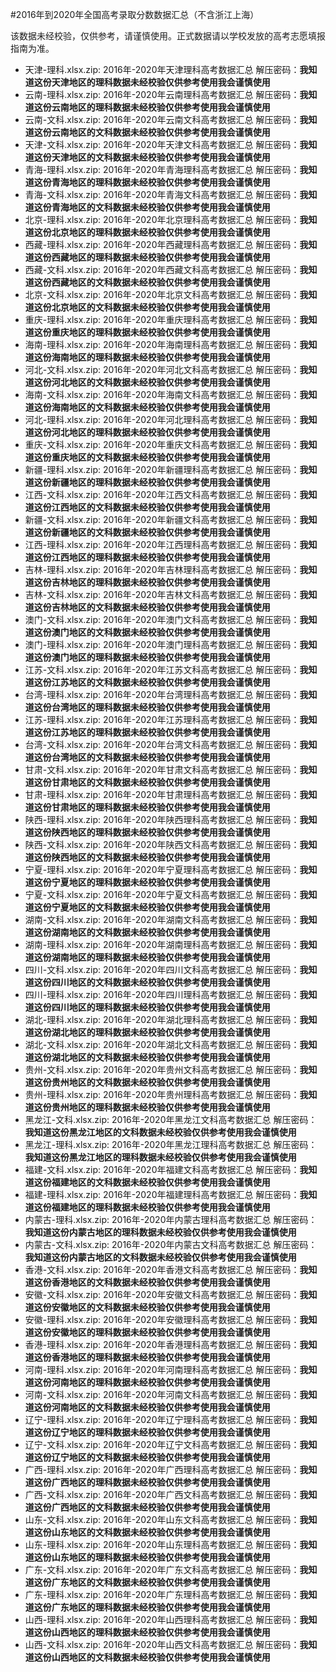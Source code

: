 #2016年到2020年全国高考录取分数数据汇总（不含浙江上海）

该数据未经校验，仅供参考，请谨慎使用。正式数据请以学校发放的高考志愿填报指南为准。

- 天津-理科.xlsx.zip: 2016年-2020年天津理科高考数据汇总
  解压密码：**我知道这份天津地区的理科数据未经校验仅供参考使用我会谨慎使用**
- 云南-理科.xlsx.zip: 2016年-2020年云南理科高考数据汇总
  解压密码：**我知道这份云南地区的理科数据未经校验仅供参考使用我会谨慎使用**
- 云南-文科.xlsx.zip: 2016年-2020年云南文科高考数据汇总
  解压密码：**我知道这份云南地区的文科数据未经校验仅供参考使用我会谨慎使用**
- 天津-文科.xlsx.zip: 2016年-2020年天津文科高考数据汇总
  解压密码：**我知道这份天津地区的文科数据未经校验仅供参考使用我会谨慎使用**
- 青海-理科.xlsx.zip: 2016年-2020年青海理科高考数据汇总
  解压密码：**我知道这份青海地区的理科数据未经校验仅供参考使用我会谨慎使用**
- 青海-文科.xlsx.zip: 2016年-2020年青海文科高考数据汇总
  解压密码：**我知道这份青海地区的文科数据未经校验仅供参考使用我会谨慎使用**
- 北京-理科.xlsx.zip: 2016年-2020年北京理科高考数据汇总
  解压密码：**我知道这份北京地区的理科数据未经校验仅供参考使用我会谨慎使用**
- 西藏-理科.xlsx.zip: 2016年-2020年西藏理科高考数据汇总
  解压密码：**我知道这份西藏地区的理科数据未经校验仅供参考使用我会谨慎使用**
- 西藏-文科.xlsx.zip: 2016年-2020年西藏文科高考数据汇总
  解压密码：**我知道这份西藏地区的文科数据未经校验仅供参考使用我会谨慎使用**
- 北京-文科.xlsx.zip: 2016年-2020年北京文科高考数据汇总
  解压密码：**我知道这份北京地区的文科数据未经校验仅供参考使用我会谨慎使用**
- 重庆-理科.xlsx.zip: 2016年-2020年重庆理科高考数据汇总
  解压密码：**我知道这份重庆地区的理科数据未经校验仅供参考使用我会谨慎使用**
- 海南-理科.xlsx.zip: 2016年-2020年海南理科高考数据汇总
  解压密码：**我知道这份海南地区的理科数据未经校验仅供参考使用我会谨慎使用**
- 河北-文科.xlsx.zip: 2016年-2020年河北文科高考数据汇总
  解压密码：**我知道这份河北地区的文科数据未经校验仅供参考使用我会谨慎使用**
- 海南-文科.xlsx.zip: 2016年-2020年海南文科高考数据汇总
  解压密码：**我知道这份海南地区的文科数据未经校验仅供参考使用我会谨慎使用**
- 河北-理科.xlsx.zip: 2016年-2020年河北理科高考数据汇总
  解压密码：**我知道这份河北地区的理科数据未经校验仅供参考使用我会谨慎使用**
- 重庆-文科.xlsx.zip: 2016年-2020年重庆文科高考数据汇总
  解压密码：**我知道这份重庆地区的文科数据未经校验仅供参考使用我会谨慎使用**
- 新疆-理科.xlsx.zip: 2016年-2020年新疆理科高考数据汇总
  解压密码：**我知道这份新疆地区的理科数据未经校验仅供参考使用我会谨慎使用**
- 江西-文科.xlsx.zip: 2016年-2020年江西文科高考数据汇总
  解压密码：**我知道这份江西地区的文科数据未经校验仅供参考使用我会谨慎使用**
- 新疆-文科.xlsx.zip: 2016年-2020年新疆文科高考数据汇总
  解压密码：**我知道这份新疆地区的文科数据未经校验仅供参考使用我会谨慎使用**
- 江西-理科.xlsx.zip: 2016年-2020年江西理科高考数据汇总
  解压密码：**我知道这份江西地区的理科数据未经校验仅供参考使用我会谨慎使用**
- 吉林-理科.xlsx.zip: 2016年-2020年吉林理科高考数据汇总
  解压密码：**我知道这份吉林地区的理科数据未经校验仅供参考使用我会谨慎使用**
- 吉林-文科.xlsx.zip: 2016年-2020年吉林文科高考数据汇总
  解压密码：**我知道这份吉林地区的文科数据未经校验仅供参考使用我会谨慎使用**
- 澳门-文科.xlsx.zip: 2016年-2020年澳门文科高考数据汇总
  解压密码：**我知道这份澳门地区的文科数据未经校验仅供参考使用我会谨慎使用**
- 澳门-理科.xlsx.zip: 2016年-2020年澳门理科高考数据汇总
  解压密码：**我知道这份澳门地区的理科数据未经校验仅供参考使用我会谨慎使用**
- 江苏-文科.xlsx.zip: 2016年-2020年江苏文科高考数据汇总
  解压密码：**我知道这份江苏地区的文科数据未经校验仅供参考使用我会谨慎使用**
- 台湾-理科.xlsx.zip: 2016年-2020年台湾理科高考数据汇总
  解压密码：**我知道这份台湾地区的理科数据未经校验仅供参考使用我会谨慎使用**
- 江苏-理科.xlsx.zip: 2016年-2020年江苏理科高考数据汇总
  解压密码：**我知道这份江苏地区的理科数据未经校验仅供参考使用我会谨慎使用**
- 台湾-文科.xlsx.zip: 2016年-2020年台湾文科高考数据汇总
  解压密码：**我知道这份台湾地区的文科数据未经校验仅供参考使用我会谨慎使用**
- 甘肃-文科.xlsx.zip: 2016年-2020年甘肃文科高考数据汇总
  解压密码：**我知道这份甘肃地区的文科数据未经校验仅供参考使用我会谨慎使用**
- 甘肃-理科.xlsx.zip: 2016年-2020年甘肃理科高考数据汇总
  解压密码：**我知道这份甘肃地区的理科数据未经校验仅供参考使用我会谨慎使用**
- 陕西-理科.xlsx.zip: 2016年-2020年陕西理科高考数据汇总
  解压密码：**我知道这份陕西地区的理科数据未经校验仅供参考使用我会谨慎使用**
- 陕西-文科.xlsx.zip: 2016年-2020年陕西文科高考数据汇总
  解压密码：**我知道这份陕西地区的文科数据未经校验仅供参考使用我会谨慎使用**
- 宁夏-理科.xlsx.zip: 2016年-2020年宁夏理科高考数据汇总
  解压密码：**我知道这份宁夏地区的理科数据未经校验仅供参考使用我会谨慎使用**
- 宁夏-文科.xlsx.zip: 2016年-2020年宁夏文科高考数据汇总
  解压密码：**我知道这份宁夏地区的文科数据未经校验仅供参考使用我会谨慎使用**
- 湖南-文科.xlsx.zip: 2016年-2020年湖南文科高考数据汇总
  解压密码：**我知道这份湖南地区的文科数据未经校验仅供参考使用我会谨慎使用**
- 湖南-理科.xlsx.zip: 2016年-2020年湖南理科高考数据汇总
  解压密码：**我知道这份湖南地区的理科数据未经校验仅供参考使用我会谨慎使用**
- 四川-文科.xlsx.zip: 2016年-2020年四川文科高考数据汇总
  解压密码：**我知道这份四川地区的文科数据未经校验仅供参考使用我会谨慎使用**
- 四川-理科.xlsx.zip: 2016年-2020年四川理科高考数据汇总
  解压密码：**我知道这份四川地区的理科数据未经校验仅供参考使用我会谨慎使用**
- 湖北-理科.xlsx.zip: 2016年-2020年湖北理科高考数据汇总
  解压密码：**我知道这份湖北地区的理科数据未经校验仅供参考使用我会谨慎使用**
- 湖北-文科.xlsx.zip: 2016年-2020年湖北文科高考数据汇总
  解压密码：**我知道这份湖北地区的文科数据未经校验仅供参考使用我会谨慎使用**
- 贵州-文科.xlsx.zip: 2016年-2020年贵州文科高考数据汇总
  解压密码：**我知道这份贵州地区的文科数据未经校验仅供参考使用我会谨慎使用**
- 贵州-理科.xlsx.zip: 2016年-2020年贵州理科高考数据汇总
  解压密码：**我知道这份贵州地区的理科数据未经校验仅供参考使用我会谨慎使用**
- 黑龙江-文科.xlsx.zip: 2016年-2020年黑龙江文科高考数据汇总
  解压密码：**我知道这份黑龙江地区的文科数据未经校验仅供参考使用我会谨慎使用**
- 黑龙江-理科.xlsx.zip: 2016年-2020年黑龙江理科高考数据汇总
  解压密码：**我知道这份黑龙江地区的理科数据未经校验仅供参考使用我会谨慎使用**
- 福建-文科.xlsx.zip: 2016年-2020年福建文科高考数据汇总
  解压密码：**我知道这份福建地区的文科数据未经校验仅供参考使用我会谨慎使用**
- 福建-理科.xlsx.zip: 2016年-2020年福建理科高考数据汇总
  解压密码：**我知道这份福建地区的理科数据未经校验仅供参考使用我会谨慎使用**
- 内蒙古-理科.xlsx.zip: 2016年-2020年内蒙古理科高考数据汇总
  解压密码：**我知道这份内蒙古地区的理科数据未经校验仅供参考使用我会谨慎使用**
- 内蒙古-文科.xlsx.zip: 2016年-2020年内蒙古文科高考数据汇总
  解压密码：**我知道这份内蒙古地区的文科数据未经校验仅供参考使用我会谨慎使用**
- 香港-文科.xlsx.zip: 2016年-2020年香港文科高考数据汇总
  解压密码：**我知道这份香港地区的文科数据未经校验仅供参考使用我会谨慎使用**
- 安徽-文科.xlsx.zip: 2016年-2020年安徽文科高考数据汇总
  解压密码：**我知道这份安徽地区的文科数据未经校验仅供参考使用我会谨慎使用**
- 安徽-理科.xlsx.zip: 2016年-2020年安徽理科高考数据汇总
  解压密码：**我知道这份安徽地区的理科数据未经校验仅供参考使用我会谨慎使用**
- 香港-理科.xlsx.zip: 2016年-2020年香港理科高考数据汇总
  解压密码：**我知道这份香港地区的理科数据未经校验仅供参考使用我会谨慎使用**
- 河南-理科.xlsx.zip: 2016年-2020年河南理科高考数据汇总
  解压密码：**我知道这份河南地区的理科数据未经校验仅供参考使用我会谨慎使用**
- 河南-文科.xlsx.zip: 2016年-2020年河南文科高考数据汇总
  解压密码：**我知道这份河南地区的文科数据未经校验仅供参考使用我会谨慎使用**
- 辽宁-理科.xlsx.zip: 2016年-2020年辽宁理科高考数据汇总
  解压密码：**我知道这份辽宁地区的理科数据未经校验仅供参考使用我会谨慎使用**
- 辽宁-文科.xlsx.zip: 2016年-2020年辽宁文科高考数据汇总
  解压密码：**我知道这份辽宁地区的文科数据未经校验仅供参考使用我会谨慎使用**
- 广西-理科.xlsx.zip: 2016年-2020年广西理科高考数据汇总
  解压密码：**我知道这份广西地区的理科数据未经校验仅供参考使用我会谨慎使用**
- 广西-文科.xlsx.zip: 2016年-2020年广西文科高考数据汇总
  解压密码：**我知道这份广西地区的文科数据未经校验仅供参考使用我会谨慎使用**
- 山东-文科.xlsx.zip: 2016年-2020年山东文科高考数据汇总
  解压密码：**我知道这份山东地区的文科数据未经校验仅供参考使用我会谨慎使用**
- 山东-理科.xlsx.zip: 2016年-2020年山东理科高考数据汇总
  解压密码：**我知道这份山东地区的理科数据未经校验仅供参考使用我会谨慎使用**
- 广东-文科.xlsx.zip: 2016年-2020年广东文科高考数据汇总
  解压密码：**我知道这份广东地区的文科数据未经校验仅供参考使用我会谨慎使用**
- 广东-理科.xlsx.zip: 2016年-2020年广东理科高考数据汇总
  解压密码：**我知道这份广东地区的理科数据未经校验仅供参考使用我会谨慎使用**
- 山西-理科.xlsx.zip: 2016年-2020年山西理科高考数据汇总
  解压密码：**我知道这份山西地区的理科数据未经校验仅供参考使用我会谨慎使用**
- 山西-文科.xlsx.zip: 2016年-2020年山西文科高考数据汇总
  解压密码：**我知道这份山西地区的文科数据未经校验仅供参考使用我会谨慎使用**
  

